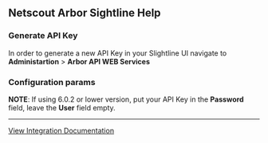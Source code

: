 ## Netscout Arbor Sightline Help

### Generate API Key
In order to generate a new API Key in your Slightline UI navigate to **Administartion** > **Arbor API WEB Services** 

### Configuration params
**NOTE**: If using 6.0.2 or lower version, put your API Key in the **Password** field, leave the **User** field empty.

---
[View Integration Documentation](https://xsoar.pan.dev/docs/reference/integrations/netscout-arbor-sightline)